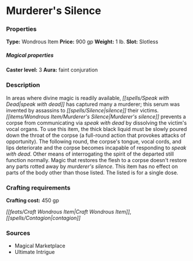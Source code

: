 ﻿---
Title: "Murderer's Silence"
Type: "Wondrous Item"
Price: "900 gp"
Weight: "1 lb."
Slot: "Slotless"
Caster level: "3"
Aura: "faint conjuration"
Description: |
  "In areas where divine magic is readily available, _speak with dead_ has captured many a murderer; this serum was invented by assassins to silence their victims. _Murderer's silence_ prevents a corpse from communicating via _speak with dead_ by dissolving the victim's vocal organs. To use this item, the thick black liquid must be slowly poured down the throat of the corpse (a full-round action that provokes attacks of opportunity). The following round, the corpse's tongue, vocal cords, and lips deteriorate and the corpse becomes incapable of responding to _speak with dead_. Other means of interrogating the spirit of the departed still function normally. Magic that restores the flesh to a corpse doesn't restore any parts rotted away by _murderer's silence_. This item has no effect on parts of the body other than those listed. The listed is for a single dose."
Crafting cost: "450 gp"
Sources: "['Magical Marketplace', 'Ultimate Intrigue']"
---

# Murderer's Silence

### Properties

**Type:** Wondrous Item **Price:** 900 gp **Weight:** 1 lb. **Slot:** Slotless

##### Magical properties

**Caster level:** 3 **Aura:** faint conjuration

### Description

In areas where divine magic is readily available, _[[spells/Speak with Dead|speak with dead]]_ has captured many a murderer; this serum was invented by assassins to _[[spells/Silence|silence]]_ their victims. _[[items/Wondrous Item/Murderer's Silence|Murderer's silence]]_ prevents a corpse from communicating via _speak with dead_ by dissolving the victim's vocal organs. To use this item, the thick black liquid must be slowly poured down the throat of the corpse (a full-round action that provokes attacks of opportunity). The following round, the corpse's tongue, vocal cords, and lips deteriorate and the corpse becomes incapable of responding to _speak with dead_. Other means of interrogating the spirit of the departed still function normally. Magic that restores the flesh to a corpse doesn't restore any parts rotted away by _murderer's silence_. This item has no effect on parts of the body other than those listed. The listed is for a single dose.

### Crafting requirements

**Crafting cost:** 450 gp

_[[feats/Craft Wondrous Item|Craft Wondrous Item]]_, _[[spells/Contagion|contagion]]_

### Sources

* Magical Marketplace
* Ultimate Intrigue